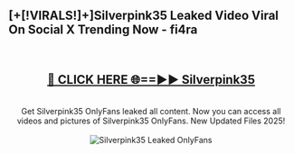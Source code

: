 <h2>[+[!VIRALS!]+]Silverpink35 Leaked Video Viral On Social X Trending Now - fi4ra</h2>
<br>
<div align="center">
<h2><a href="https://libra.edu.pl?Silverpink35" rel="nofollow">🔴 CLICK HERE 🌐==►► Silverpink35</a></h2>
<br>
Get Silverpink35 OnlyFans leaked all content. Now you can access all videos and pictures of Silverpink35 OnlyFans. New Updated Files 2025!
<br>
<br>
<a href="https://libra.edu.pl?Silverpink35" rel="nofollow" data-target="animated-image.originalLink"><img src="https://i.ibb.co.com/WyWwxjT/player-gif2.gif" alt="Silverpink35 Leaked OnlyFans" style="max-width: 100%; display: inline-block;" data-target="animated-image.originalImage"></a>
</div>
<br>